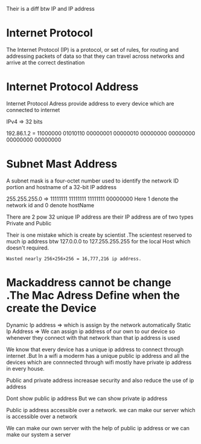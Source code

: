 Their is a diff btw IP and IP address

# Internet Protocol
The Internet Protocol (IP) is a protocol, or set of rules, for routing and addressing packets of data so that they can travel across networks and arrive at the correct destination


# Internet Protocol Address
Internet Protocol Adress provide address to every device which are connected to internet 

IPv4 => 32 bits

192.86.1.2 = 11000000 01010110 00000001 00000010
00000000 00000000 00000000 00000000 

# Subnet Mast Address
A subnet mask is a four-octet number used to identify the network ID portion and hostname of a 32-bit IP address 

255.255.255.0 => 11111111 11111111 11111111 00000000
Here 1 denote the network id and 0 denote hostName

There are 2 pow 32 unique IP address are their 
IP address are of two types Private and Public

Their is one mistake which is create by scientist .The scientest reserved to much ip address btw 127.0.0.0 to 127.255.255.255 for the local Host which doesn't required.
```
Wasted nearly 256×256×256 = 16,777,216 ip address. 
```
# Mackaddress cannot be change .The Mac Adress Define when the create the Device


Dynamic Ip address => which is assign by the network automatically
Static Ip Address => We can assign ip address of our own to our device so whenever they connect with that network than that ip address is used 


We know that every device has a unique ip address to connect through internet .But In a wifi a moderm has a unique public ip address and all the devices which are connnected through wifi mostly have private ip address in every house.

Public and private address increasae security and also reduce the use of ip address 

Dont show public ip address 
But we can show private ip address


Public ip address accessible over a network. we can make our server which is accessible over a network 


We can make our own server with the help of public ip address or we can make our system a server 